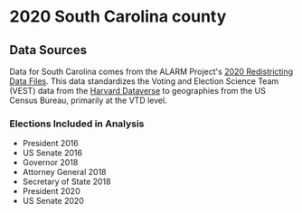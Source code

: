 # 2020 South Carolina county

## Data Sources
Data for South Carolina comes from the ALARM Project's [2020 Redistricting Data Files](https://alarm-redist.github.io/posts/2021-08-10-census-2020/).
This data standardizes the Voting and Election Science Team (VEST) data from the [Harvard Dataverse](https://dataverse.harvard.edu/dataverse/electionscience) to geographies from the US Census Bureau, primarily at the VTD level.

### Elections Included in Analysis
  - President 2016
  - US Senate 2016
  - Governor 2018
  - Attorney General 2018
  - Secretary of State 2018
  - President 2020
  - US Senate 2020
